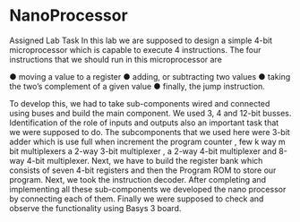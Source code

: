 # NanoProcessor
Assigned Lab Task
In this lab we are supposed to design a simple 4-bit microprocessor which is capable to execute
4 instructions. The four instructions that we should run in this microprocessor are

● moving a value to a register
● adding, or subtracting two values
● taking the two’s complement of a given value
● finally, the jump instruction.

To develop this, we had to take sub-components wired and connected using buses and build
the main component. We used 3, 4 and 12-bit busses. Identification of the role of inputs and
outputs also an important task that we were supposed to do. The subcomponents that we used
here were 3-bit adder which is use full when increment the program counter , few k way m bit
multiplexers a 2-way 3-bit multiplexer , a 2-way 4-bit multiplexer and 8-way 4-bit multiplexer.
Next, we have to build the register bank which consists of seven 4-bit registers and then the
Program ROM to store our program. Next, we took the instruction decoder.
After completing and implementing all these sub-components we developed the nano
processor by connecting each of them.
Finally we were supposed to check and observe the functionality using Basys 3 board.
